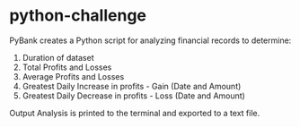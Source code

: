 # python-challenge

PyBank creates a Python script for analyzing financial records to determine:

1. Duration of dataset
2. Total Profits and Losses
3. Average Profits and Losses
4. Greatest Daily Increase in profits - Gain (Date and Amount)
5. Greatest Daily Decrease in profits - Loss (Date and Amount)

Output Analysis is printed to the terminal and exported to a text file.
